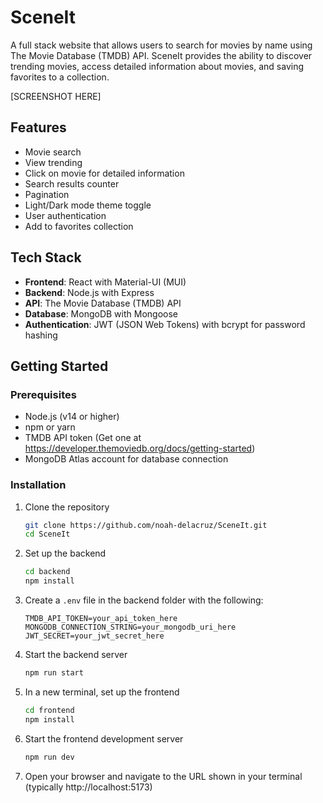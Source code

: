 # SceneIt

A full stack website that allows users to search for movies by name using The Movie Database (TMDB) API. SceneIt provides the ability to discover trending movies, access detailed information about movies, and saving favorites to a collection.

[SCREENSHOT HERE]

## Features

-   Movie search
-   View trending
-   Click on movie for detailed information
-   Search results counter
-   Pagination
-   Light/Dark mode theme toggle
-   User authentication
-   Add to favorites collection

## Tech Stack

-   **Frontend**: React with Material-UI (MUI)
-   **Backend**: Node.js with Express
-   **API**: The Movie Database (TMDB) API
-   **Database**: MongoDB with Mongoose
-   **Authentication**: JWT (JSON Web Tokens) with bcrypt for password hashing

## Getting Started

### Prerequisites

-   Node.js (v14 or higher)
-   npm or yarn
-   TMDB API token (Get one at https://developer.themoviedb.org/docs/getting-started)
-   MongoDB Atlas account for database connection

### Installation

1. Clone the repository

    ```bash
    git clone https://github.com/noah-delacruz/SceneIt.git
    cd SceneIt
    ```

2. Set up the backend

    ```bash
    cd backend
    npm install
    ```

3. Create a `.env` file in the backend folder with the following:

    ```
    TMDB_API_TOKEN=your_api_token_here
    MONGODB_CONNECTION_STRING=your_mongodb_uri_here
    JWT_SECRET=your_jwt_secret_here
    ```

4. Start the backend server

    ```bash
    npm run start
    ```

5. In a new terminal, set up the frontend

    ```bash
    cd frontend
    npm install
    ```

6. Start the frontend development server

    ```bash
    npm run dev
    ```

7. Open your browser and navigate to the URL shown in your terminal (typically http://localhost:5173)
